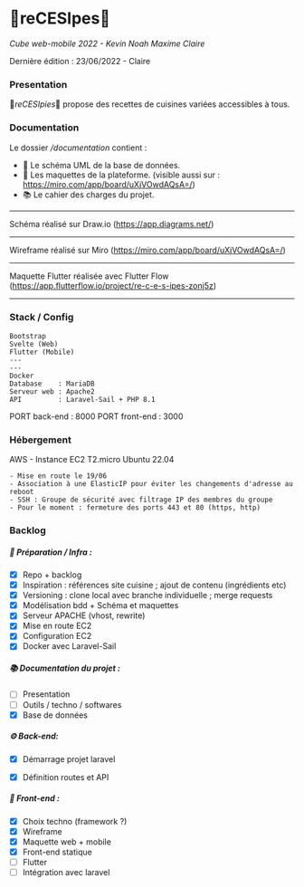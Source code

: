 # 🧁reCESIpes🧁

_Cube web-mobile 2022 - Kevin Noah Maxime Claire_

Dernière édition : 23/06/2022 - Claire

### Presentation

🧁*reCESIpies*🧁 propose des recettes de cuisines variées accessibles à tous.

### Documentation

Le dossier */documentation* contient :

 - 📐 Le schéma UML de la base de données.
 - 💄 Les maquettes de la plateforme. (visible  aussi sur : https://miro.com/app/board/uXjVOwdAQsA=/)
 - 📚 Le cahier des charges du projet.

---

Schéma réalisé sur Draw.io (https://app.diagrams.net/)

---

Wireframe réalisé sur Miro (https://miro.com/app/board/uXjVOwdAQsA=/)

---

Maquette Flutter réalisée avec Flutter Flow (https://app.flutterflow.io/project/re-c-e-s-ipes-zonj5z)

---

### Stack / Config
 

    Bootstrap
    Svelte (Web)
    Flutter (Mobile)
    ---
    ---
    Docker
    Database    : MariaDB
    Serveur web : Apache2
    API         : Laravel-Sail + PHP 8.1


PORT back-end   : 8000
PORT front-end  : 3000

### Hébergement

AWS - Instance EC2 T2.micro Ubuntu 22.04 

    - Mise en route le 19/06
    - Association à une ElasticIP pour éviter les changements d'adresse au reboot
    - SSH : Groupe de sécurité avec filtrage IP des membres du groupe
    - Pour le moment : fermeture des ports 443 et 80 (https, http) 

### Backlog


##### 🔧 Préparation / Infra :

* [x] Repo + backlog
* [x] Inspiration       : références site cuisine ; ajout de contenu (ingrédients etc)
* [x] Versioning        : clone local avec branche individuelle ; merge requests 
* [x] Modélisation bdd + Schéma et maquettes
* [x] Serveur APACHE (vhost, rewrite)
* [x] Mise en route EC2
* [x] Configuration EC2
* [x] Docker avec Laravel-Sail

##### 📚 Documentation du projet :

 * [ ] Presentation
 * [ ] Outils / techno / softwares
 * [x] Base de données

##### ⚙️ Back-end:

* [x] Démarrage projet laravel
* [x] Définition routes et API


##### :nail_care: Front-end :

* [x] Choix techno (framework ?)
* [x] Wireframe
* [x] Maquette web + mobile
* [x] Front-end statique
* [ ] Flutter
* [ ] Intégration avec laravel
